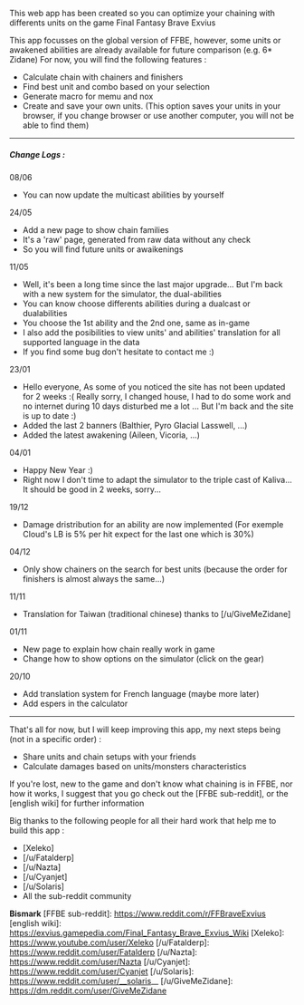 This web app has been created so you can optimize your chaining with differents units on the game Final Fantasy Brave Exvius

This app focusses on the global version of FFBE, however, some units or awakened abilities are already available for future comparison (e.g. 6* Zidane)
For now, you will find the following features :
 - Calculate chain with chainers and finishers
 - Find best unit and combo based on your selection
 - Generate macro for memu and nox
 - Create and save your own units. (This option saves your units in your browser, if you change browser or use another computer, you will not be able to find them)

---

##### Change Logs :

08/06
 - You can now update the multicast abilities by yourself

24/05
 - Add a new page to show chain families
 - It's a 'raw' page, generated from raw data without any check
 - So you will find future units or awaikenings

11/05
 - Well, it's been a long time since the last major upgrade... But I'm back with a new system for the simulator, the dual-abilities
 - You can know choose differents abilities during a dualcast or dualabilities
 - You choose the 1st ability and the 2nd one, same as in-game
 - I also add the posibilities to view units' and abilities' translation for all supported language in the data
 - If you find some bug don't hesitate to contact me :)

23/01
 - Hello everyone, As some of you noticed the site has not been updated for 2 weeks :( Really sorry, I changed house, I had to do some work and no internet during 10 days disturbed me a lot ... But I'm back and the site is up to date :)
 - Added the last 2 banners (Balthier, Pyro Glacial Lasswell, ...)
 - Added the latest awakening (Aileen, Vicoria, ...)

04/01
 - Happy New Year :)
 - Right now I don't time to adapt the simulator to the triple cast of Kaliva... It should be good in 2 weeks, sorry...

19/12
 - Damage dristribution for an ability are now implemented (For exemple Cloud's LB is 5% per hit expect for the last one which is 30%)

04/12
 - Only show chainers on the search for best units (because the order for finishers is almost always the same...)

11/11
 - Translation for Taiwan (traditional chinese) thanks to [/u/GiveMeZidane]

01/11
 - New page to explain how chain really work in game
 - Change how to show options on the simulator (click on the gear)

20/10
 - Add translation system for French language (maybe more later)
 - Add espers in the calculator

---

That's all for now, but I will keep improving this app, my next steps being (not in a specific order) :
 - Share units and chain setups with your friends
 - Calculate damages based on units/monsters characteristics

If you're lost, new to the game and don't know what chaining is in FFBE, nor how it works, I suggest that you go check out the [FFBE sub-reddit], or the [english wiki] for further information

Big thanks to the following people for all their hard work that help me to build this app :
 - [Xeleko]
 - [/u/Fatalderp]
 - [/u/Nazta]
 - [/u/Cyanjet]
 - [/u/Solaris]
 - All the sub-reddit community

**Bismark**
[FFBE sub-reddit]: https://www.reddit.com/r/FFBraveExvius
[english wiki]: https://exvius.gamepedia.com/Final_Fantasy_Brave_Exvius_Wiki
[Xeleko]: https://www.youtube.com/user/Xeleko
[/u/Fatalderp]: https://www.reddit.com/user/Fatalderp
[/u/Nazta]: https://www.reddit.com/user/Nazta
[/u/Cyanjet]: https://www.reddit.com/user/Cyanjet
[/u/Solaris]: https://www.reddit.com/user/__solaris__
[/u/GiveMeZidane]: https://dm.reddit.com/user/GiveMeZidane
